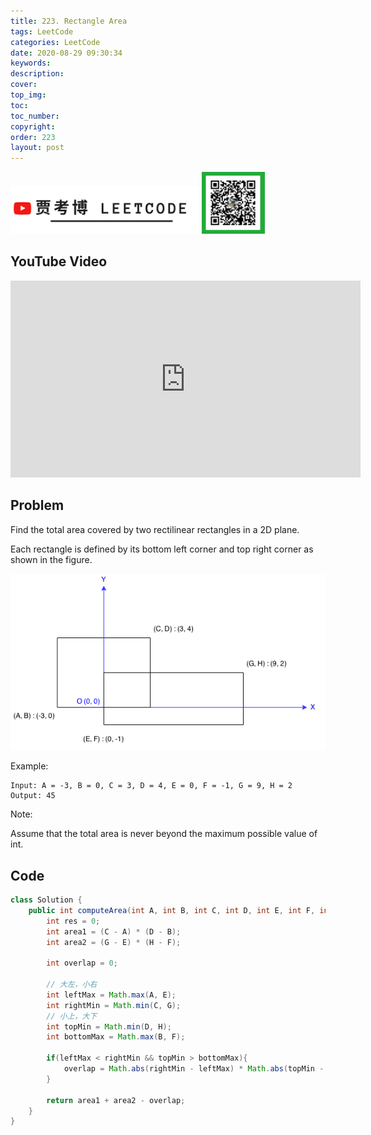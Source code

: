 ```yaml
---
title: 223. Rectangle Area
tags: LeetCode
categories: LeetCode
date: 2020-08-29 09:30:34
keywords:
description:
cover:
top_img:
toc:
toc_number:
copyright:
order: 223
layout: post
---
```


<img src="./assets/youtube.png" alt="drawing" width="60%"/>

<img src="./assets/wx.jpg" alt="drawing" width="20%"/>

## YouTube Video

<iframe width="560" height="315" src="https://www.youtube.com/embed/JVjFriPNiXk" frameborder="0" allow="accelerometer; autoplay; encrypted-media; gyroscope; picture-in-picture" allowfullscreen></iframe>

## Problem

Find the total area covered by two rectilinear rectangles in a 2D plane.

Each rectangle is defined by its bottom left corner and top right corner as shown in the figure.

![image tooltip here](./assets/223.png)

Example:

```
Input: A = -3, B = 0, C = 3, D = 4, E = 0, F = -1, G = 9, H = 2
Output: 45
```

Note:

Assume that the total area is never beyond the maximum possible value of int.

## Code

```java
class Solution {
    public int computeArea(int A, int B, int C, int D, int E, int F, int G, int H) {
        int res = 0;
        int area1 = (C - A) * (D - B);
        int area2 = (G - E) * (H - F);

        int overlap = 0;

        // 大左，小右
        int leftMax = Math.max(A, E);
        int rightMin = Math.min(C, G);
        // 小上，大下
        int topMin = Math.min(D, H);
        int bottomMax = Math.max(B, F);

        if(leftMax < rightMin && topMin > bottomMax){
            overlap = Math.abs(rightMin - leftMax) * Math.abs(topMin - bottomMax);
        }

        return area1 + area2 - overlap;
    }
}
```
